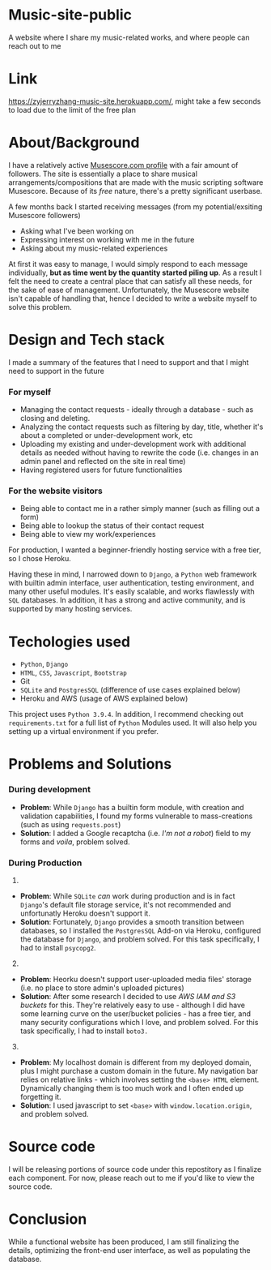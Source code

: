 # Music-site-public

A website where I share my music-related works, and where people can reach out to me

# Link

 https://zyjerryzhang-music-site.herokuapp.com/, might take a few seconds to load due to the limit of the free plan

# About/Background

 I have a relatively active [Musescore.com profile](https://musescore.com/thetalljerry) with a fair amount of followers. The site is essentially a place to share musical arrangements/compositions that are made with the music scripting software Musescore. Because of its _free_ nature, there's a pretty significant userbase. 

 A few months back I started receiving messages (from my potential/exsiting Musescore followers)
* Asking what I've been working on
* Expressing interest on working with me in the future
* Asking about my music-related experiences

 At first it was easy to manage, I would simply respond to each message individually, **but as time went by the quantity started piling up**. As a result I felt the need to create a central place that can satisfy all these needs, for the sake of ease of management. Unfortunately, the Musescore website isn't capable of handling that, hence I decided to write a website myself to solve this problem. 

# Design and Tech stack

 I made a summary of the features that I need to support and that I might need to support in the future

### For myself
* Managing the contact requests - ideally through a database - such as closing and deleting. 
* Analyzing the contact requests such as filtering by day, title, whether it's about a completed or under-development work, etc
* Uploading my existing and under-development work with additional details as needed without having to rewrite the code (i.e. changes in an admin panel and reflected on the site in real time)
* Having registered users for future functionalities
### For the website visitors
* Being able to contact me in a rather simply manner (such as filling out a form)
* Being able to lookup the status of their contact request
* Being able to view my work/experiences

 For production, I wanted a beginner-friendly hosting service with a free tier, so I chose Heroku. 

 Having these in mind, I narrowed down to `Django`, a `Python` web framework with builtin admin interface, user authentication, testing environment, and many other useful modules. It's easily scalable, and works flawlessly with `SQL` databases. In addition, it has a strong and active community, and is supported by many hosting services. 

# Techologies used
* `Python`, `Django`
* `HTML`, `CSS`, `Javascript`, `Bootstrap`
*  Git
* `SQLite` and `PostgresSQL` (difference of use cases explained below)
* Heroku and AWS (usage of AWS explained below)

 This project uses `Python 3.9.4`. In addition, I recommend checking out `requirements.txt` for a full list of `Python` Modules used. It will also help you setting up a virtual environment if you prefer. 

# Problems and Solutions

### During development

* **Problem**: While `Django` has a builtin form module, with creation and validation capabilities, I found my forms vulnerable to mass-creations (such as using  `requests.post`)
* **Solution**: I added a Google recaptcha (i.e. _I'm not a robot_) field to my forms and  _voila_, problem solved. 

### During Production

 1.
* **Problem**: While `SQLite` *can* work during production and is in fact `Django`'s default file storage service, it's not recommended and unfortunatly Heroku doesn't support it. 
* **Solution**: Fortunately, `Django` provides a smooth transition between databases, so I installed the `PostgresSQL` Add-on via Heroku, configured the database for `Django`, and problem solved. For this task specifically, I had to install `psycopg2`.

 2.
* **Problem**: Heorku doesn't support user-uploaded media files' storage (i.e. no place to store admin's uploaded pictures)
* **Solution**: After some research I decided to use _AWS IAM and S3 buckets_ for this. They're relatively easy to use - although I did have some learning curve on the user/bucket policies - has a free tier, and many security configurations which I love, and problem solved. For this task specifically, I had to install `boto3.`

 3.
* **Problem**: My localhost domain is different from my deployed domain, plus I might purchase a custom domain in the future. My navigation bar relies on relative links - which involves setting the `<base> HTML` element. Dynamically changing them is too much work and I often ended up forgetting it. 
* **Solution**: I used javascript to set `<base>` with `window.location.origin`, and problem solved. 

# Source code

 I will be releasing portions of source code under this repostitory as I finalize each component. For now, please reach out to me if you'd like to view the source code. 

# Conclusion

 While a functional website has been produced, I am still finalizing the details, optimizing the front-end user interface, as well as populating the database.
